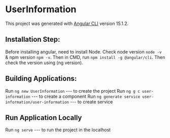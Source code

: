 # UserInformation

This project was generated with [Angular CLI](https://github.com/angular/angular-cli) version 15.1.2.


## Installation Step:
Before installing angular, need to install Node. Check node version `node -v` &  npm version `npm -v`. Then in CMD, run `npm install -g @angular/cli`. Then check the version using (ng version).

## Building Applications:
 Run `ng new UserInformation` --- to create the project
 Run `ng g c user-information` --- to create a component
 Run `ng generate service user-information/user-information` --- to create service

 ## Run Application Locally
 Run `ng serve` --- to run the project in the localhost